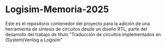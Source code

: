 # Logisim-Memoria-2025
Este es el repositorio contenedor del proyecto para la adición de una herramienta de síntesis de circuitos desde un diseño RTL, parte del desarrollo del trabajo de título "Traducción de circuitos implementados en (System)Verilog a Logisim"
